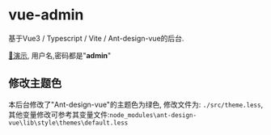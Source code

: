 # vue-admin
基于Vue3 / Typescript / Vite / Ant-design-vue的后台.

[🚀演示](https://vue-admin-zeta.vercel.app/), 用户名,密码都是"**admin**"

## 修改主题色
本后台修改了"Ant-design-vue"的主题色为绿色, 修改文件为: `./src/theme.less`, 其他变量修改可参考其变量文件:`node_modules\ant-design-vue\lib\style\themes\default.less`
